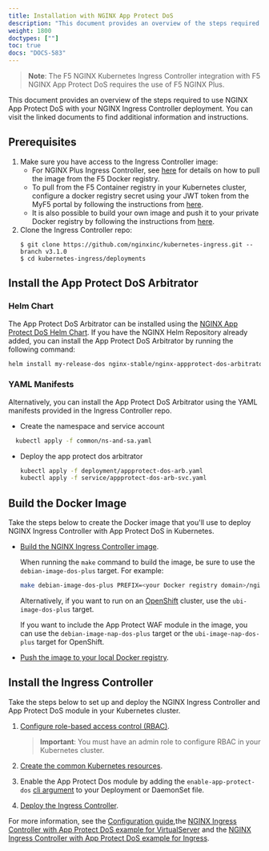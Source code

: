 ```yaml
---
title: Installation with NGINX App Protect DoS
description: "This document provides an overview of the steps required to use NGINX App Protect DoS with your NGINX Ingress Controller deployment."
weight: 1800
doctypes: [""]
toc: true
docs: "DOCS-583"
---
```


> **Note**: The F5 NGINX Kubernetes Ingress Controller integration with F5 NGINX App Protect DoS requires the use of F5 NGINX Plus.

This document provides an overview of the steps required to use NGINX App Protect DoS with your NGINX Ingress Controller deployment. You can visit the linked documents to find additional information and instructions.

## Prerequisites

1. Make sure you have access to the Ingress Controller image:
    * For NGINX Plus Ingress Controller, see [here](/nginx-ingress-controller/installation/pulling-ingress-controller-image) for details on how to pull the image from the F5 Docker registry.
    * To pull from the F5 Container registry in your Kubernetes cluster, configure a docker registry secret using your JWT token from the MyF5 portal by following the instructions from [here](/nginx-ingress-controller/installation/using-the-jwt-token-docker-secret).
    * It is also possible to build your own image and push it to your private Docker registry by following the instructions from [here](/nginx-ingress-controller/installation/building-ingress-controller-image).
2. Clone the Ingress Controller repo:
    ```
    $ git clone https://github.com/nginxinc/kubernetes-ingress.git --branch v3.1.0
    $ cd kubernetes-ingress/deployments
    ```

## Install the App Protect DoS Arbitrator

### Helm Chart

The App Protect DoS Arbitrator can be installed using the [NGINX App Protect DoS Helm Chart](https://github.com/nginxinc/nap-dos-arbitrator-helm-chart).
If you have the NGINX Helm Repository already added, you can install the App Protect DoS Arbitrator by running the following command:

```bash
helm install my-release-dos nginx-stable/nginx-appprotect-dos-arbitrator
```

### YAML Manifests

Alternatively, you can install the App Protect DoS Arbitrator using the YAML manifests provided in the Ingress Controller repo.

- Create the namespace and service account

```bash
  kubectl apply -f common/ns-and-sa.yaml
```

- Deploy the app protect dos arbitrator
    ```bash
    kubectl apply -f deployment/appprotect-dos-arb.yaml
    kubectl apply -f service/appprotect-dos-arb-svc.yaml
    ```

## Build the Docker Image

Take the steps below to create the Docker image that you'll use to deploy NGINX Ingress Controller with App Protect DoS in Kubernetes.

- [Build the NGINX Ingress Controller image](/nginx-ingress-controller/installation/building-ingress-controller-image).

  When running the `make` command to build the image, be sure to use the `debian-image-dos-plus` target. For example:

    ```bash
    make debian-image-dos-plus PREFIX=<your Docker registry domain>/nginx-plus-ingress
    ```
    Alternatively, if you want to run on an [OpenShift](https://www.openshift.com/) cluster, use the `ubi-image-dos-plus` target.

    If you want to include the App Protect WAF module in the image, you can use the `debian-image-nap-dos-plus` target or the `ubi-image-nap-dos-plus` target for OpenShift.

- [Push the image to your local Docker registry](/nginx-ingress-controller/installation/building-ingress-controller-image/#building-the-image-and-pushing-it-to-the-private-registry).

## Install the Ingress Controller

Take the steps below to set up and deploy the NGINX Ingress Controller and App Protect DoS module in your Kubernetes cluster.

1. [Configure role-based access control (RBAC)](/nginx-ingress-controller/installation/installation-with-manifests/#1-configure-rbac).

   > **Important**: You must have an admin role to configure RBAC in your Kubernetes cluster.

2. [Create the common Kubernetes resources](/nginx-ingress-controller/installation/installation-with-manifests/#2-create-common-resources).
3. Enable the App Protect Dos module by adding the `enable-app-protect-dos` [cli argument](/nginx-ingress-controller/configuration/global-configuration/command-line-arguments/#cmdoption-enable-app-protect-dos) to your Deployment or DaemonSet file.
4. [Deploy the Ingress Controller](/nginx-ingress-controller/installation/installation-with-manifests/#3-deploy-the-ingress-controller).

For more information, see the [Configuration guide](/nginx-ingress-controller/app-protect-dos/configuration),the [NGINX Ingress Controller with App Protect DoS example for VirtualServer](https://github.com/nginxinc/kubernetes-ingress/tree/v3.1.0/examples/custom-resources/app-protect-dos) and the [NGINX Ingress Controller with App Protect DoS example for Ingress](https://github.com/nginxinc/kubernetes-ingress/tree/v3.1.0/examples/ingress-resources/app-protect-dos).
